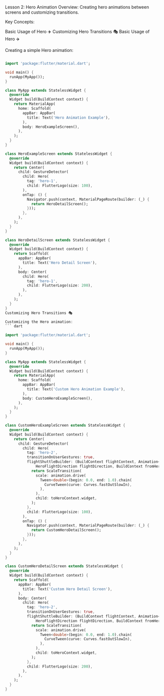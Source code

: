 Lesson 2: Hero Animation
Overview: Creating hero animations between screens and customizing transitions.

Key Concepts:

Basic Usage of Hero ✈️
Customizing Hero Transitions 🎭
Basic Usage of Hero ✈️

Creating a simple Hero animation:
``` dart

import 'package:flutter/material.dart';

void main() {
  runApp(MyApp());
}

class MyApp extends StatelessWidget {
  @override
  Widget build(BuildContext context) {
    return MaterialApp(
      home: Scaffold(
        appBar: AppBar(
          title: Text('Hero Animation Example'),
        ),
        body: HeroExampleScreen(),
      ),
    );
  }
}

class HeroExampleScreen extends StatelessWidget {
  @override
  Widget build(BuildContext context) {
    return Center(
      child: GestureDetector(
        child: Hero(
          tag: 'hero-1',
          child: FlutterLogo(size: 100),
        ),
        onTap: () {
          Navigator.push(context, MaterialPageRoute(builder: (_) {
            return HeroDetailScreen();
          }));
        },
      ),
    );
  }
}

class HeroDetailScreen extends StatelessWidget {
  @override
  Widget build(BuildContext context) {
    return Scaffold(
      appBar: AppBar(
        title: Text('Hero Detail Screen'),
      ),
      body: Center(
        child: Hero(
          tag: 'hero-1',
          child: FlutterLogo(size: 200),
        ),
      ),
    );
  }
}
Customizing Hero Transitions 🎭

Customizing the Hero animation:
``` dart

import 'package:flutter/material.dart';

void main() {
  runApp(MyApp());
}

class MyApp extends StatelessWidget {
  @override
  Widget build(BuildContext context) {
    return MaterialApp(
      home: Scaffold(
        appBar: AppBar(
          title: Text('Custom Hero Animation Example'),
        ),
        body: CustomHeroExampleScreen(),
      ),
    );
  }
}

class CustomHeroExampleScreen extends StatelessWidget {
  @override
  Widget build(BuildContext context) {
    return Center(
      child: GestureDetector(
        child: Hero(
          tag: 'hero-2',
          transitionOnUserGestures: true,
          flightShuttleBuilder: (BuildContext flightContext, Animation<double> animation,
              HeroFlightDirection flightDirection, BuildContext fromHeroContext, BuildContext toHeroContext) {
            return ScaleTransition(
              scale: animation.drive(
                Tween<double>(begin: 0.0, end: 1.0).chain(
                  CurveTween(curve: Curves.fastOutSlowIn),
                ),
              ),
              child: toHeroContext.widget,
            );
          },
          child: FlutterLogo(size: 100),
        ),
        onTap: () {
          Navigator.push(context, MaterialPageRoute(builder: (_) {
            return CustomHeroDetailScreen();
          }));
        },
      ),
    );
  }
}

class CustomHeroDetailScreen extends StatelessWidget {
  @override
  Widget build(BuildContext context) {
    return Scaffold(
      appBar: AppBar(
        title: Text('Custom Hero Detail Screen'),
      ),
      body: Center(
        child: Hero(
          tag: 'hero-2',
          transitionOnUserGestures: true,
          flightShuttleBuilder: (BuildContext flightContext, Animation<double> animation,
              HeroFlightDirection flightDirection, BuildContext fromHeroContext, BuildContext toHeroContext) {
            return ScaleTransition(
              scale: animation.drive(
                Tween<double>(begin: 0.0, end: 1.0).chain(
                  CurveTween(curve: Curves.fastOutSlowIn),
                ),
              ),
              child: toHeroContext.widget,
            );
          },
          child: FlutterLogo(size: 200),
        ),
      ),
    );
  }
}